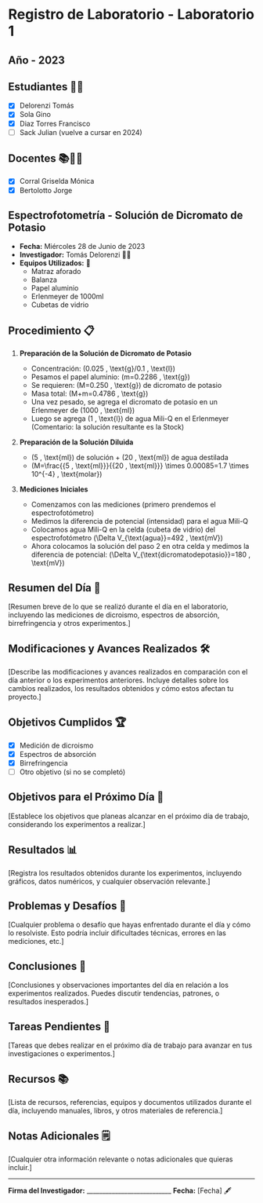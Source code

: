 # Registro de Laboratorio - Laboratorio 1

## Año - 2023

## Estudiantes 👨‍🔬
- [x] Delorenzi Tomás
- [x] Sola Gino
- [x] Diaz Torres Francisco
- [ ] Sack Julian (vuelve a cursar en 2024)

## Docentes 📚👩‍🏫
- [x] Corral Griselda Mónica
- [x] Bertolotto Jorge

## Espectrofotometría - Solución de Dicromato de Potasio
- **Fecha:** Miércoles 28 de Junio de 2023 
- **Investigador:** Tomás Delorenzi 👨‍🔬
- **Equipos Utilizados:** 🧲
  - Matraz aforado
  - Balanza
  - Papel aluminio
  - Erlenmeyer de 1000ml
  - Cubetas de vidrio

## Procedimiento 📋

1. **Preparación de la Solución de Dicromato de Potasio**
   - Concentración: \(0.025 \, \text{g}/0.1 \, \text{l}\)
   - Pesamos el papel aluminio: \(m=0.2286 \, \text{g}\)
   - Se requieren: \(M=0.250 \, \text{g}\) de dicromato de potasio
   - Masa total: \(M+m=0.4786 \, \text{g}\)
   - Una vez pesado, se agrega el dicromato de potasio en un Erlenmeyer de \(1000 \, \text{ml}\)
   - Luego se agrega \(1 \, \text{l}\) de agua Mili-Q en el Erlenmeyer
   (Comentario: la solución resultante es la Stock) 

2. **Preparación de la Solución Diluida**
   - \(5 \, \text{ml}\) de solución + \(20 \, \text{ml}\) de agua destilada
   - \(M=\frac{{5 \, \text{ml}}}{{20 \, \text{ml}}} \times 0.00085=1.7 \times 10^{-4} \, \text{molar}\)

3. **Mediciones Iniciales**
   - Comenzamos con las mediciones (primero prendemos el espectrofotómetro)
   - Medimos la diferencia de potencial (intensidad) para el agua Mili-Q 
   - Colocamos agua Mili-Q en la celda (cubeta de vidrio) del espectrofotómetro 
     \(\Delta V_{\text{agua}}=492 \, \text{mV}\)
   - Ahora colocamos la solución del paso 2 en otra celda y medimos la diferencia de potencial: 
     \(\Delta V_{\text{dicromatodepotasio}}=180 \, \text{mV}\)



## Resumen del Día 📝
[Resumen breve de lo que se realizó durante el día en el laboratorio, incluyendo las mediciones de dicroismo, espectros de absorción, birrefringencia y otros experimentos.]

## Modificaciones y Avances Realizados 🛠️
[Describe las modificaciones y avances realizados en comparación con el día anterior o los experimentos anteriores. Incluye detalles sobre los cambios realizados, los resultados obtenidos y cómo estos afectan tu proyecto.]

## Objetivos Cumplidos 🏆
- [x] Medición de dicroismo
- [x] Espectros de absorción
- [x] Birrefringencia
- [ ] Otro objetivo (si no se completó)

## Objetivos para el Próximo Día 🎯
[Establece los objetivos que planeas alcanzar en el próximo día de trabajo, considerando los experimentos a realizar.]

## Resultados 📊
[Registra los resultados obtenidos durante los experimentos, incluyendo gráficos, datos numéricos, y cualquier observación relevante.]

## Problemas y Desafíos 🚧
[Cualquier problema o desafío que hayas enfrentado durante el día y cómo lo resolviste. Esto podría incluir dificultades técnicas, errores en las mediciones, etc.]

## Conclusiones 🧾
[Conclusiones y observaciones importantes del día en relación a los experimentos realizados. Puedes discutir tendencias, patrones, o resultados inesperados.]

## Tareas Pendientes 📌
[Tareas que debes realizar en el próximo día de trabajo para avanzar en tus investigaciones o experimentos.]

## Recursos 📚
[Lista de recursos, referencias, equipos y documentos utilizados durante el día, incluyendo manuales, libros, y otros materiales de referencia.]

## Notas Adicionales 🗒️
[Cualquier otra información relevante o notas adicionales que quieras incluir.]

---

**Firma del Investigador:** ___________________________   **Fecha:** [Fecha] 🖋️
